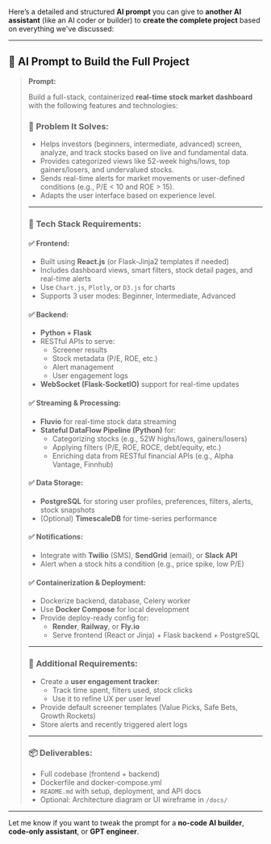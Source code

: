 Here’s a detailed and structured **AI prompt** you can give to **another AI assistant** (like an AI coder or builder) to **create the complete project** based on everything we've discussed:

---

## 🧠 AI Prompt to Build the Full Project

> **Prompt:**
>
> Build a full-stack, containerized **real-time stock market dashboard** with the following features and technologies:
>
> ### 🧩 **Problem It Solves:**
> - Helps investors (beginners, intermediate, advanced) screen, analyze, and track stocks based on live and fundamental data.
> - Provides categorized views like 52-week highs/lows, top gainers/losers, and undervalued stocks.
> - Sends real-time alerts for market movements or user-defined conditions (e.g., P/E < 10 and ROE > 15).
> - Adapts the user interface based on experience level.
>
> ---
>
> ### 🔧 **Tech Stack Requirements:**
>
> #### ✅ **Frontend:**
> - Built using **React.js** (or Flask-Jinja2 templates if needed)
> - Includes dashboard views, smart filters, stock detail pages, and real-time alerts
> - Use `Chart.js`, `Plotly`, or `D3.js` for charts
> - Supports 3 user modes: Beginner, Intermediate, Advanced
>
> #### ✅ **Backend:**
> - **Python + Flask**
> - RESTful APIs to serve:
>   - Screener results
>   - Stock metadata (P/E, ROE, etc.)
>   - Alert management
>   - User engagement logs
> - **WebSocket (Flask-SocketIO)** support for real-time updates
>
> #### ✅ **Streaming & Processing:**
> - **Fluvio** for real-time stock data streaming
> - **Stateful DataFlow Pipeline (Python)** for:
>   - Categorizing stocks (e.g., 52W highs/lows, gainers/losers)
>   - Applying filters (P/E, ROE, ROCE, debt/equity, etc.)
>   - Enriching data from RESTful financial APIs (e.g., Alpha Vantage, Finnhub)
>
> #### ✅ **Data Storage:**
> - **PostgreSQL** for storing user profiles, preferences, filters, alerts, stock snapshots
> - (Optional) **TimescaleDB** for time-series performance
>
> #### ✅ **Notifications:**
> - Integrate with **Twilio** (SMS), **SendGrid** (email), or **Slack API**
> - Alert when a stock hits a condition (e.g., price spike, low P/E)
>
> #### ✅ **Containerization & Deployment:**
> - Dockerize backend, database, Celery worker
> - Use **Docker Compose** for local development
> - Provide deploy-ready config for:
>   - **Render**, **Railway**, or **Fly.io**
>   - Serve frontend (React or Jinja) + Flask backend + PostgreSQL
>
> ---
>
> ### 🧠 Additional Requirements:
> - Create a **user engagement tracker**:
>   - Track time spent, filters used, stock clicks
>   - Use it to refine UX per user level
> - Provide default screener templates (Value Picks, Safe Bets, Growth Rockets)
> - Store alerts and recently triggered alert logs
>
> ---
>
> ### 📦 Deliverables:
> - Full codebase (frontend + backend)
> - Dockerfile and docker-compose.yml
> - `README.md` with setup, deployment, and API docs
> - Optional: Architecture diagram or UI wireframe in `/docs/`

---

Let me know if you want to tweak the prompt for a **no-code AI builder**, **code-only assistant**, or **GPT engineer**.